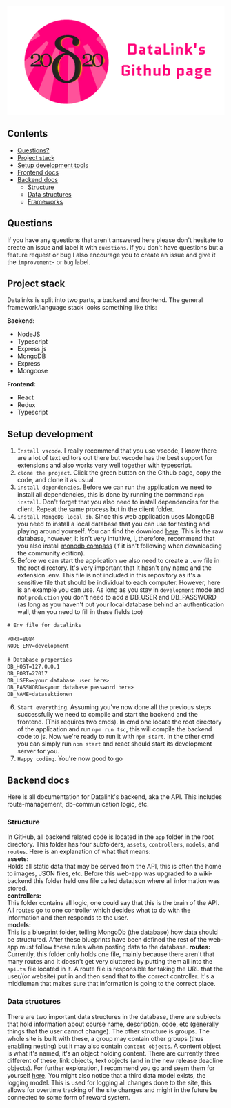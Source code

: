 <img src="https://github.com/Hampfh/DataLinks/blob/master/client/src/assets/banner.png?raw=true" />  

## Contents
* [Questions?](#questions)
* [Project stack](#project-stack)
* [Setup development tools](#setup-development)
* [Frontend docs](https://github.com/Hampfh/DataLinks/blob/master/client/README.md)
* [Backend docs](#backend-docs)
  * [Structure](#structure)
  * [Data structures](#data-structures)
  * [Frameworks](#frameworks)

## Questions
If you have any questions that aren't answered here please don't hesitate to create an issue and label it with `questions`. If you don't have questions but a feature request or bug I also encourage you to create an issue and give it the `improvement`- or `bug` label.

## Project stack
Datalinks is split into two parts, a backend and frontend. The general framework/language stack looks something like this:  
  
**Backend:**  
* NodeJS
* Typescript
* Express.js
* MongoDB  
* Express
* Mongoose

**Frontend:**  
* React
* Redux
* Typescript

## Setup development
1. `Install vscode`. I really recommend that you use vscode, I know there are a lot of text editors out there but vscode has the best support for extensions and also works very well together with typescript.
2. `clone the project`. Click the green button on the Github page, copy the code, and clone it as usual. 
3. `install dependencies`. Before we can run the application we need to install all dependencies, this is done by running the command `npm install`. Don't forget that you also need to install dependencies for the client. Repeat the same process but in the client folder.
4. `install MongoDB local db`. Since this web application uses MongoDB you need to install a local database that you can use for testing and playing around yourself. You can find the download [here](https://www.mongodb.com/try/download/community). This is the raw database, however, it isn't very intuitive, I, therefore, recommend that you also install [monodb compass](https://www.mongodb.com/try/download/compass) (if it isn't following when downloading the community edition).
5. Before we can start the application we also need to create a `.env` file in the root directory. It's very important that it hasn't any name and the extension .env. This file is not included in this repository as it's a sensitive file that should be individual to each computer. However, here is an example you can use. As long as you stay in `development` mode and not `production` you don't need to add a DB_USER and DB_PASSWORD (as long as you haven't put your local database behind an authentication wall, then you need to fill in these fields too)
```.env
# Env file for datalinks

PORT=8084
NODE_ENV=development

# Database properties
DB_HOST=127.0.0.1
DB_PORT=27017
DB_USER=<your database user here>
DB_PASSWORD=<your database password here>
DB_NAME=datasektionen
```
6. `Start everything`. Assuming you've now done all the previous steps successfully we need to compile and start the backend and the frontend. (This requires two cmds). In cmd one locate the root directory of the application and run `npm run tsc`, this will compile the backend code to js. Now we're ready to run it with `npm start`. 
In the other cmd you can simply run `npm start` and react should start its development server for you.
7. `Happy coding`. You're now good to go

## Backend docs
Here is all documentation for Datalink's backend, aka the API. This includes route-management, db-communication logic, etc.
### Structure
In GitHub, all backend related code is located in the `app` folder in the root directory. This folder has four subfolders, `assets`, `controllers`, `models`, and `routes`. Here is an explanation of what that means:  
**assets:**  
Holds all static data that may be served from the API, this is often the home to images, JSON files, etc. Before this web-app was upgraded to a wiki-backend this folder held one file called data.json where all information was stored.  
**controllers:**  
This folder contains all logic, one could say that this is the brain of the API. All routes go to one controller which decides what to do with the information and then responds to the user.  
**models:**  
This is a blueprint folder, telling MongoDb (the database) how data should be structured. After these blueprints have been defined the rest of the web-app must follow these rules when posting data to the database.
**routes:**  
Currently, this folder only holds one file, mainly because there aren't that many routes and it doesn't get very cluttered by putting them all into the `api.ts` file located in it. A route file is responsible for taking the URL that the user/(or website) put in and then send that to the correct controller. It's a middleman that makes sure that information is going to the correct place.

### Data structures
There are two important data structures in the database, there are subjects that hold information about course name, description, code, etc (generally things that the user cannot change). The other structure is groups. The whole site is built with these, a group may contain other groups (thus enabling nesting) but it may also contain `content objects`. A content object is what it's named, it's an object holding content. There are currently three different of these, link objects, text objects (and in the new release deadline objects). For further exploration, I recommend you go and seem them for yourself [here](https://github.com/Hampfh/DataLinks/tree/master/app/models). You might also notice that a third data model exists, the logging model. This is used for logging all changes done to the site, this allows for overtime tracking of the site changes and might in the future be connected to some form of reward system.
